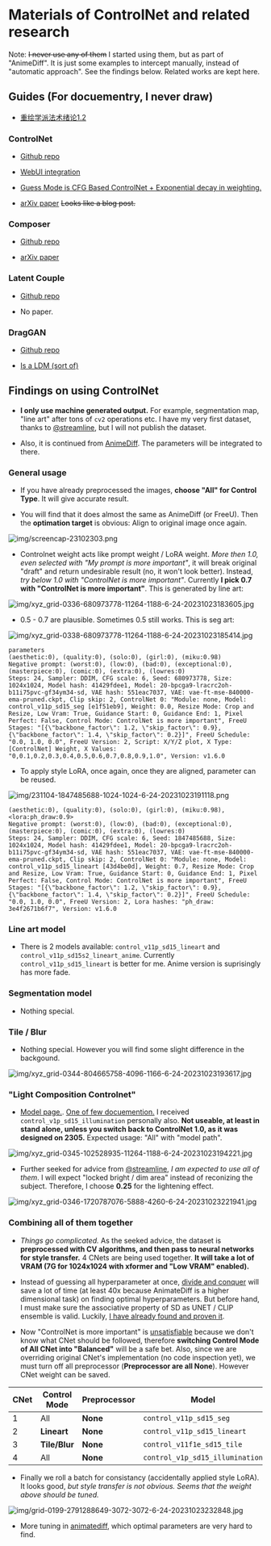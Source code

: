 # Materials of ControlNet and related research #

Note: ~~I never use any of them~~ I started using them, but as part of "AnimeDiff". It is just some examples to intercept manually, instead of "automatic approach". See the findings below. Related works are kept here.

## Guides (For docuementry, I never draw) ##

- [重绘学派法术绪论1.2](https://docs.qq.com/pdf/DR2pJcWdTRXVpWEty)

### ControlNet ###

- [Github repo](https://github.com/lllyasviel/ControlNet)

- [WebUI integration](https://github.com/Mikubill/sd-webui-controlnet)

- [Guess Mode is CFG Based ControlNet + Exponential decay in weighting.](https://github.com/Mikubill/sd-webui-controlnet#guess-mode-non-prompt-mode-experimental)

- [arXiv paper](https://arxiv.org/abs/2302.05543) ~~Looks like a blog post.~~

### Composer ###

- [Github repo](https://github.com/damo-vilab/composer)

- [arXiv paper](https://arxiv.org/abs/2302.09778) 

### Latent Couple ###

- [Github repo](https://github.com/opparco/stable-diffusion-webui-two-shot)

- No paper.

### DragGAN ###

- [Github repo](https://github.com/XingangPan/DragGAN)

- [Is a LDM (sort of)](https://kexue.fm/archives/9662)


## Findings on using ControlNet ##

- **I only use machine generated output.** For example, segmentation map, "line art" after tons of `cv2` operations etc. I have my very first dataset, thanks to [@streamline](https://twitter.com/kaizirod), but I will not publish the dataset.

- Also, it is continued from [AnimeDiff](./animatediff.md). The parameters will be integrated to there.

### General usage ###

- If you have already preprocessed the images, **choose "All" for Control Type**. It will give accurate result.

- You will find that it does almost the same as AnimeDiff (or FreeU). Then the **optimation target** is obvious: Align to original image once again. 

![img/screencap-23102303.png](img/screencap-23102303.png)

- Controlnet weight acts like prompt weight / LoRA weight. *More then 1.0, even selected with "My prompt is more important"*, it will break original "draft" and return undesirable result (no, it won't look better). Instead, *try below 1.0 with "ControlNet is more important"*. Currently **I pick 0.7 with "ControlNet is more important"**. This is generated by line art:

![img/xyz_grid-0336-680973778-11264-1188-6-24-20231023183605.jpg](img/xyz_grid-0336-680973778-11264-1188-6-24-20231023183605.jpg)

- 0.5 - 0.7 are plausible. Sometimes 0.5 still works. This is seg art:

![img/xyz_grid-0338-680973778-11264-1188-6-24-20231023185414.jpg](img/xyz_grid-0338-680973778-11264-1188-6-24-20231023185414.jpg)

```
parameters
(aesthetic:0), (quality:0), (solo:0), (girl:0), (miku:0.98)
Negative prompt: (worst:0), (low:0), (bad:0), (exceptional:0), (masterpiece:0), (comic:0), (extra:0), (lowres:0)
Steps: 24, Sampler: DDIM, CFG scale: 6, Seed: 680973778, Size: 1024x1024, Model hash: 41429fdee1, Model: 20-bpcga9-lracrc2oh-b11i75pvc-gf34ym34-sd, VAE hash: 551eac7037, VAE: vae-ft-mse-840000-ema-pruned.ckpt, Clip skip: 2, ControlNet 0: "Module: none, Model: control_v11p_sd15_seg [e1f51eb9], Weight: 0.0, Resize Mode: Crop and Resize, Low Vram: True, Guidance Start: 0, Guidance End: 1, Pixel Perfect: False, Control Mode: ControlNet is more important", FreeU Stages: "[{\"backbone_factor\": 1.2, \"skip_factor\": 0.9}, {\"backbone_factor\": 1.4, \"skip_factor\": 0.2}]", FreeU Schedule: "0.0, 1.0, 0.0", FreeU Version: 2, Script: X/Y/Z plot, X Type: [ControlNet] Weight, X Values: "0,0.1,0.2,0.3,0.4,0.5,0.6,0.7,0.8,0.9,1.0", Version: v1.6.0
```

- To apply style LoRA, once again, once they are aligned, parameter can be reused.

![img/231104-1847485688-1024-1024-6-24-20231023191118.png](img/231104-1847485688-1024-1024-6-24-20231023191118.png)

```
(aesthetic:0), (quality:0), (solo:0), (girl:0), (miku:0.98), <lora:ph_draw:0.9>
Negative prompt: (worst:0), (low:0), (bad:0), (exceptional:0), (masterpiece:0), (comic:0), (extra:0), (lowres:0)
Steps: 24, Sampler: DDIM, CFG scale: 6, Seed: 1847485688, Size: 1024x1024, Model hash: 41429fdee1, Model: 20-bpcga9-lracrc2oh-b11i75pvc-gf34ym34-sd, VAE hash: 551eac7037, VAE: vae-ft-mse-840000-ema-pruned.ckpt, Clip skip: 2, ControlNet 0: "Module: none, Model: control_v11p_sd15_lineart [43d4be0d], Weight: 0.7, Resize Mode: Crop and Resize, Low Vram: True, Guidance Start: 0, Guidance End: 1, Pixel Perfect: False, Control Mode: ControlNet is more important", FreeU Stages: "[{\"backbone_factor\": 1.2, \"skip_factor\": 0.9}, {\"backbone_factor\": 1.4, \"skip_factor\": 0.2}]", FreeU Schedule: "0.0, 1.0, 0.0", FreeU Version: 2, Lora hashes: "ph_draw: 3e4f2671b6f7", Version: v1.6.0
```

### Line art model ###

- There is 2 models available: `control_v11p_sd15_lineart` and `control_v11p_sd15s2_lineart_anime`. Currently `control_v11p_sd15_lineart` is better for me. Anime version is suprisingly has more fade.

### Segmentation model ###

- Nothing special.

### Tile / Blur ###

- Nothing special. However you will find some slight difference in the backgound.

![img/xyz_grid-0344-804665758-4096-1166-6-24-20231023193617.jpg](img/xyz_grid-0344-804665758-4096-1166-6-24-20231023193617.jpg)

### "Light Composition Controlnet" ### 

- [Model page.](https://huggingface.co/ioclab/control_v1p_sd15_brightness). [One of few docuemention.](https://aigc.ioclab.com/sd-showcase/light_controlnet.html) I received `control_v1p_sd15_illumination` personally also. **Not useable, at least in stand alone, unless you switch back to ControlNet 1.0, as it was designed on 2305.** Expected usage: "All" with "model path".

![img/xyz_grid-0345-102528935-11264-1188-6-24-20231023194221.jpg](img/xyz_grid-0345-102528935-11264-1188-6-24-20231023194221.jpg)

- Further seeked for advice from [@streamline](https://twitter.com/kaizirod), *I am expected to use all of them*. I will expect "locked bright / dim area" instead of reconizing the subject. Therefore, I choose **0.25** for the lightening effect.

![img/xyz_grid-0346-1720787076-5888-4260-6-24-20231023221941.jpg](img/xyz_grid-0346-1720787076-5888-4260-6-24-20231023221941.jpg)

### Combining all of them together ###

- *Things go complicated.* As the seeked advice, the dataset is **preprocessed with CV algorithms, and then pass to neural networks for style transfer.** 4 CNets are being used together. **It will take a lot of VRAM (7G for 1024x1024 with xformer and "Low VRAM" enabled).**

- Instead of guessing all hyperparameter at once, [divide and conquer](https://en.wikipedia.org/wiki/Divide-and-conquer_algorithm) will save a lot of time (at least 40x because AnimateDiff is a higher dimensional task) on finding optimal hyperparameters. But before hand, I must make sure the associative property of SD as UNET / CLIP ensemble is valid. Luckily, [I have already found and proven it](../ch05/README.MD#associative-property).

- Now "ControlNet is more important" is [unsatisfiable](https://en.wikipedia.org/wiki/Boolean_satisfiability_problem) because we don't know what CNet should be followed, therefore **switching Control Mode of All CNet into "Balanced"** will be a safe bet. Also, since we are overriding original CNet's implementation (no code inspection yet), we must turn off all preprocessor (**Preprocessor are all None**). However CNet weight can be saved. 

|CNet|Control Mode|Preprocessor|Model|Control Weight|Control Mode|
|---|---|---|---|---|---|
|1|All|**None**|`control_v11p_sd15_seg`|0.7|**Balanced**|
|2|**Lineart**|**None**|`control_v11p_sd15_lineart`|0.7|**Balanced**|
|3|**Tile/Blur**|**None**|`control_v11f1e_sd15_tile`|0.7|**Balanced**|
|4|All|**None**|`control_v1p_sd15_illumination`|0.25|**Balanced**|

- Finally we roll a batch for consistancy (accidentally applied style LoRA). It looks good, *but style transfer is not obvious. Seems that the weight above should be tuned.*

![img/grid-0199-2791288649-3072-3072-6-24-20231023232848.jpg](img/grid-0199-2791288649-3072-3072-6-24-20231023232848.jpg)

- More tuning in [animatediff](./animatediff.md), which optimal parameters are very hard to find.
